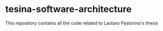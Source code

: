 # tesina-software-architecture
This repository contains all the code related to Lautaro Pastorino's thesis
